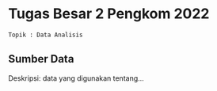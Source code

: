 # Tugas Besar 2 Pengkom 2022
`Topik : Data Analisis`

## Sumber Data
Deskripsi: data yang digunakan tentang...



